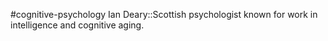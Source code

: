 #cognitive-psychology 
Ian Deary::Scottish psychologist known for work in intelligence and cognitive aging.